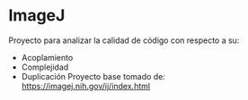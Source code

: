 # ImageJ
Proyecto para analizar la calidad de código con respecto a su:

- Acoplamiento
- Complejidad 
- Duplicación
Proyecto base tomado de: https://imagej.nih.gov/ij/index.html
